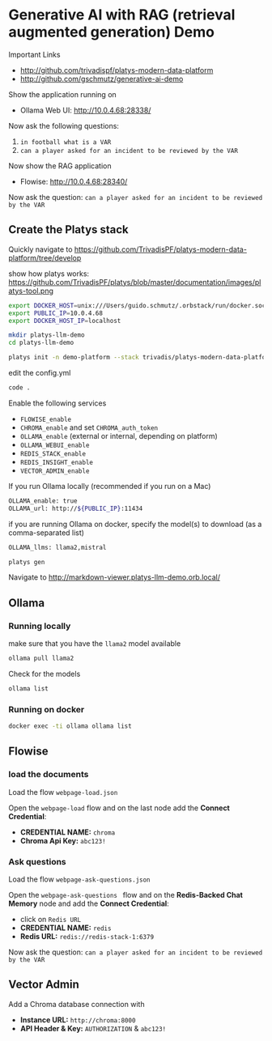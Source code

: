 # Generative AI with RAG (retrieval augmented generation) Demo

Important Links

  * <http://github.com/trivadispf/platys-modern-data-platform>
  * <http://github.com/gschmutz/generative-ai-demo>

Show the application running on 

* Ollama Web UI: <http://10.0.4.68:28338/>

Now ask the following questions: 

1. `in football what is a VAR`
1. `can a player asked for an incident to be reviewed by the VAR`

Now show the RAG application

* Flowise: <http://10.0.4.68:28340/>

Now ask the question: `can a player asked for an incident to be reviewed by the VAR`

## Create the Platys stack

Quickly navigate to <https://github.com/TrivadisPF/platys-modern-data-platform/tree/develop>

show how platys works: <https://github.com/TrivadisPF/platys/blob/master/documentation/images/platys-tool.png>

```bash
export DOCKER_HOST=unix:///Users/guido.schmutz/.orbstack/run/docker.sock
export PUBLIC_IP=10.0.4.68
export DOCKER_HOST_IP=localhost

mkdir platys-llm-demo
cd platys-llm-demo

platys init -n demo-platform --stack trivadis/platys-modern-data-platform --stack-version develop --structure flat
```

edit the config.yml

```bash
code .
```

Enable the following services

  * `FLOWISE_enable`
  * `CHROMA_enable` and set `CHROMA_auth_token`
  * `OLLAMA_enable` (external or internal, depending on platform)
  * `OLLAMA_WEBUI_enable`
  * `REDIS_STACK_enable`
  * `REDIS_INSIGHT_enable`
  * `VECTOR_ADMIN_enable`

If you run Ollama locally (recommended if you run on a Mac)

```bash
OLLAMA_enable: true
OLLAMA_url: http://${PUBLIC_IP}:11434
```

if you are running Ollama on docker, specify the model(s) to download (as a comma-separated list)

```bash
OLLAMA_llms: llama2,mistral
```

```bash
platys gen
```

Navigate to <http://markdown-viewer.platys-llm-demo.orb.local/>

## Ollama

### Running locally

make sure that you have the `llama2` model available

```bash
ollama pull llama2
```

Check for the models

```bash
ollama list
```

### Running on docker

```bash
docker exec -ti ollama ollama list
```


## Flowise

### load the documents

Load the flow `webpage-load.json`

Open the `webpage-load` flow and on the last node add the **Connect Credential**:

  * **CREDENTIAL NAME:** `chroma`
  * **Chroma Api Key:** `abc123!`


### Ask questions

Load the flow `webpage-ask-questions.json`

Open the `webpage-ask-questions ` flow and on the **Redis-Backed Chat Memory** node and add the **Connect Credential**:

  * click on `Redis URL`
  * **CREDENTIAL NAME:** `redis`
  * **Redis URL:** `redis://redis-stack-1:6379`

Now ask the question: `can a player asked for an incident to be reviewed by the VAR`  

## Vector Admin

Add a Chroma database connection with

* **Instance URL:** `http://chroma:8000`
* **API Header & Key:** `AUTHORIZATION` & `abc123!`
